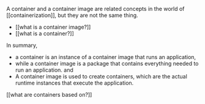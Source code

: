
A container and a container image are related concepts in the world of [[containerization]], but they are not the same thing\.

- [[what is a container image?]]
- [[what is a container?]]


In summary, 
- a container is an instance of a container image that runs an application, 
- while a container image is a package that contains everything needed to run an application. 
and 
- A container image is used to create containers, which are the actual runtime instances that execute the application.


[[what are containers based on?]]



